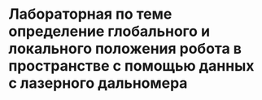 # Лабораторная по теме определение глобального и локального положения робота в пространстве с помощью данных с лазерного дальномера 
